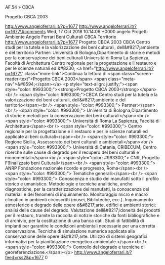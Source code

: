 AF.54 » CBCA

Progetto CBCA 2003

http://www.angeloferrari.it/?p=1677 http://www.angeloferrari.it/?p=1677\#comments Wed, 17 Oct 2018 10:14:06 +0000 angelo Progetti Ambiente Angelo Ferrari Beni Culturali CBCA Territorio http://www.angeloferrari.it/?p=1677 Progetto CBCA 2003 CBCA Centro studi per la tutela e la valorizzazione dei beni culturali, dell&\#8217;ambiente e del territorio Partner: Università di Bologna,Dipartimento di storie e metodi per la conservazione dei beni culturali Università di Roma La Sapienza, Facoltà di Architettura Centro regionale per la progettazione e il restauro e per le scienze naturali ed &\#8230; \<a href=\"http://www.angeloferrari.it/?p=1677\" class=\"more-link\"\>Continua la lettura di \<span class=\"screen-reader-text\"\>Progetto CBCA 2003\</span\> \<span class=\"meta-nav\"\>&\#8594;\</span\>\</a\> \<p style=\"text-align: justify;\"\>\<span style=\"color: \#993300;\"\>\<strong\>Progetto CBCA 2003\</strong\>\</span\>\<br /\> \<span style=\"color: \#993300;\"\>CBCA Centro studi per la tutela e la valorizzazione dei beni culturali, dell&\#8217;ambiente e del territorio\</span\>\<br /\> \<span style=\"color: \#993300;\"\> Partner:\</span\>\<br /\> \<span style=\"color: \#993300;\"\> Università di Bologna,Dipartimento di storie e metodi per la conservazione dei beni culturali\</span\>\<br /\> \<span style=\"color: \#993300;\"\> Università di Roma La Sapienza, Facoltà di Architettura\</span\>\<br /\> \<span style=\"color: \#993300;\"\> Centro regionale per la progettazione e il restauro e per le scienze naturali ed applicate ai beni culturali\</span\>\<br /\> \<span style=\"color: \#993300;\"\> Regione Sicilia, Assessorato dei beni culturali e ambientali\</span\>\<br /\> \<span style=\"color: \#993300;\"\> Università di Catania, CRIBECUM, Centro ricerche sulle cause di degrado per il recupero dei beni culturali e monumentali\</span\>\<br /\> \<span style=\"color: \#993300;\"\> CNR, Progetto F9inalizzato beni Culturali\</span\>\<br /\> \<span style=\"color: \#993300;\"\> ANRP Fondazione nazionale ricordo e progresso, Roma\</span\>\<br /\> \<span style=\"color: \#993300;\"\> Tematiche generali:\</span\>\<br /\> \<span style=\"color: \#993300;\"\> Conoscenza e studio dei manufatti sotto il profilo storico e umanistico. Metodologie e tecniche analitiche, anche diagnostiche, per la caratterizzazione dei manufatti, la conoscenza dei materiali e dei fenomeni di inquinamento. Monitoraggio micro e macro climatico in ambienti circoscritti (musei, Biblioteche, ecc.). Inquinamento atmosferico e degrado delle opere d&\#8217;arte, edifici e ambienti storici; analisi delle cause del degrado. Valutazione dell&\#8217;idoneità dei prodotti per il restauro, tramite la raccolta di notizie storiche da fonti bibliografiche e di archivio, per la costituzione di una banca dati. Studi di fattibilità di impianti per garantire le condizioni ambientali necessarie per una corretta conservazione. Tecniche di simulazione numerica applicata alla conservazione delle opere d&\#8217;arte. Utilizzo di sistemi geografici informativi per la pianificazione energetico ambientale.\</span\>\<br /\> \<span style=\"color: \#993300;\"\> Controllo del degrado e tecniche di georeferenziazione.\</span\>\</p\> http://www.angeloferrari.it/?feed=rss2&p=1677 0
